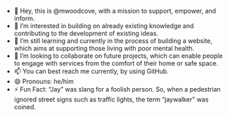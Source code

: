 - 👋 Hey, this is @mwoodcove, with a mission to support, empower, and inform.
- 👀 I’m interested in building on already existing knowledge and contributing to the development of existing ideas.
- 🌱 I’m still learning and currently in the process of building a website, which aims at supporting those living with poor mental health.
- 💞️ I’m looking to collaborate on future projects, which can enable people to engage with services from the comfort of their home or safe space.
- 📫 You can best reach me currently, by using GitHub.
- 😄 Pronouns: he/him
- ⚡ Fun Fact: “Jay” was slang for a foolish person. So, when a pedestrian ignored street signs such as traffic lights, the term “jaywalker" was coined.

<!---
moodcove/default is a ✨ special ✨ repository because its `README.md` (this file) appears on your GitHub profile.
You can click the Preview link to take a look at your changes.
--->
